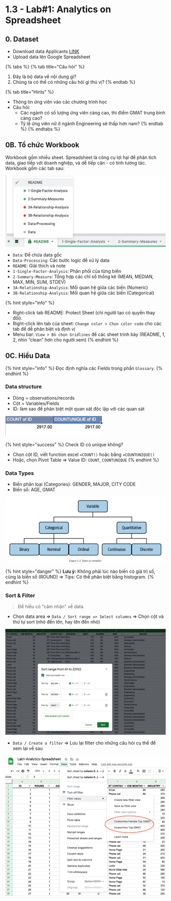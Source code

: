 # 1.3 - Lab\#1: Analytics on Spreadsheet

## 0. Dataset

* Download data Applicants [LINK](http://faculty.tuck.dartmouth.edu/business-analytics/data-files/chapter-5-data-sets/)
* Upload data lên Google Spreadsheet

{% tabs %}
{% tab title="Câu hỏi" %}
1. Đây là bộ data về nội dung gì? 
2. Chúng ta có thể có những câu hỏi gì thú vị?
{% endtab %}

{% tab title="Hints" %}
* Thông tin ứng viên vào các chương trình học
* Câu hỏi: 
  * Các ngành có số lượng ứng viên càng cao, thì điểm GMAT trung bình càng cao?
  * Tỷ lệ ứng viên nữ ở ngành Engineering sẽ thấp hơn nam?
{% endtab %}
{% endtabs %}

## 0B. Tổ chức Workbook 

Workbook gồm nhiều sheet. Spreadsheet là công cụ lợi hại để phân tích data, giao tiếp với doanh nghiệp, và dễ tiếp cận - có tính tương tác. Workbook gồm các tab sau:

![](../../.gitbook/assets/image%20%2890%29.png)

* `Data`: Để chứa data gốc 
* `Data-Processing`: Các bước logic để xử lý data
* `README`: Giải thích và note
* `1-Single-Factor-Analysis`: Phân phối của từng biến
* `2-Summary-Measure`: Tổng hợp các chỉ số thống kê \(MEAN, MEDIAN, MAX, MIN, SUM, STDEV\)
* `3A-Relationship-Analysis`: Mối quan hệ giữa các biến \(Numeric\)
* `3B-Relationship-Analysis`: Mối quan hệ giữa các biến \(Categorical\)

{% hint style="info" %}
* Right-click tab README: Protect Sheet \(chỉ người tạo có quyền thay đổi\). 
* Right-click lên tab của sheet: `Change color > Chọn color code` cho các tab để dễ phân biệt và định vị
* Menu bar: `View > Bỏ chọn Gridlines` để các sheet trình bày \(README, 1, 2, nhìn “clean” hơn cho người xem\)
{% endhint %}

## 0C. Hiểu Data

{% hint style="info" %}
Đọc định nghĩa các Fields trong phần `Glossary`.
{% endhint %}

### Data structure

* Dòng = observations/records
* Cột = Variables/Fields
* ID: làm sao để phân biệt một quan sát độc lập với các quan sát 

![](../../.gitbook/assets/image%20%2889%29.png)

{% hint style="success" %}
Check ID có unique không?

* Chọn cột ID, viết function excel `=COUNT()` hoặc bằng `=COUNTUNIQUE()`
* Hoặc, chọn Pivot Table =&gt; Value ID: `COUNT`, `COUNTUNIQUE`
{% endhint %}

### Data Types

* Biến phân loại \(Categories\): GENDER, MAJOR, CITY CODE
* Biến số: AGE, GMAT

![](../../.gitbook/assets/image%20%2891%29.png)

{% hint style="danger" %}
**Lưu ý:** Không phải lúc nào biến có giá trị số, cũng là biến số \(ROUND\) =&gt; Tips: Có thể phân biệt bằng histogram.
{% endhint %}

### Sort & Filter

> Để hiểu có "cảm nhận" về data.

* Chọn data area ⇒ `Data / Sort range => Select columns` ⇒ Chọn cột và thứ tự sort \(nhỏ đến lớn, hay lớn đến nhỏ\)

![](../../.gitbook/assets/image%20%2893%29.png)

* `Data / Create a filter` ⇒ Lưu lại filter cho những câu hỏi cụ thể để xem lại về sau

![](../../.gitbook/assets/image%20%2892%29.png)

